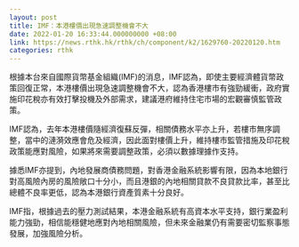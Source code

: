 ```yaml
---
layout: post
title: IMF：本港樓價出現急速調整機會不大
date: 2022-01-20 16:33:44.000000000 +08:00
link: https://news.rthk.hk/rthk/ch/component/k2/1629760-20220120.htm
categories: rthk
---
```


根據本台來自國際貨幣基金組織(IMF)的消息，IMF認為，即使主要經濟體貨幣政策回復正常，本港樓價出現急速調整機會不大，認為香港樓市有強勁緩衝，政府實施印花稅亦有效打擊投機及外部需求，建議港府維持住宅市場的宏觀審慎監管政策。

IMF認為，去年本港樓價隨經濟復蘇反彈，相關債務水平亦上升，若樓市無序調整，當中的漣漪效應會危及經濟，因此面對樓價上升，維持樓市監管措施及印花稅政策能應對風險，如果將來需要調整政策，必須以數據理據作支持。

據悉IMF亦提到，內地發展商債務問題，對香港金融系統影響有限，因為本地銀行對高風險內房的風險敞口十分小，而且港銀的內地相關貸款不良貸款比率，甚至比總體不良率更低，認為本港銀行資產質素十分良好。

IMF指，根據過去的壓力測試結果，本港金融系統有高資本水平支持，銀行業盈利能力強勁，相信能穩健地應對內地相關風險，但未來金融業仍有需要密切監察事態發展，加強風險分析。
